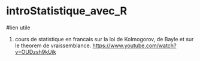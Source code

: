 introStatistique_avec_R
=======================



#lien utile
1) cours de statistique en francais sur la loi de Kolmogorov, de Bayle et sur le theorem de vraissemblance.
https://www.youtube.com/watch?v=OUDzsh9kUik
